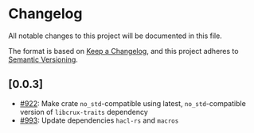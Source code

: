# Changelog

All notable changes to this project will be documented in this file.

The format is based on [Keep a Changelog](https://keepachangelog.com/en/1.1.0/),
and this project adheres to [Semantic Versioning](https://semver.org/spec/v2.0.0.html).

## [0.0.3]

- [#922](https://github.com/cryspen/libcrux/pull/922): Make crate `no_std`-compatible using latest, `no_std`-compatible version of `libcrux-traits` dependency
- [#993](https://github.com/cryspen/libcrux/pull/993): Update dependencies `hacl-rs` and `macros`
